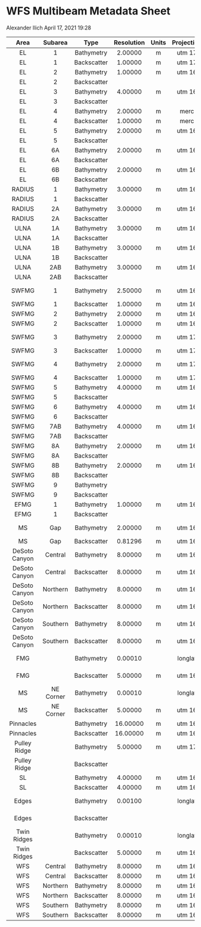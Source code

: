 WFS Multibeam Metadata Sheet
================
Alexander Ilich
April 17, 2021 19:28

|     Area      |  Subarea  |    Type     | Resolution | Units | Projection |            Ellipsoid            |                                                    Server\_Location                                                     |   Source   | Vessel | Sonar | Frequency\_kHz |
|:-------------:|:---------:|:-----------:|:----------:|:-----:|:----------:|:-------------------------------:|:-----------------------------------------------------------------------------------------------------------------------:|:----------:|:------:|:-----:|:--------------:|
|      EL       |     1     | Bathymetry  |  2.00000   |   m   |   utm 17   |              WGS84              |                2\_Projects/GIS/C\_Multibeam\_C-SCAMP/Elbow/EL1/Bathymetry/EL1\_Bathymetry\_CUBE\_2m.tiff                |   CSCAMP   |        |       |                |
|      EL       |     1     | Backscatter |  1.00000   |   m   |   utm 17   |              WGS84              |      2\_Projects/GIS/C\_Multibeam\_C-SCAMP/Elbow/EL1/Backscatter/EL1\_1mTimeSeriesBS\_TrimmedtoMosaic\_AVG800.tiff      |   CSCAMP   |        |       |                |
|      EL       |     2     | Bathymetry  |  1.00000   |   m   |   utm 16   |              WGS84              |                         2\_Projects/GIS/C\_Multibeam\_C-SCAMP/Elbow/EL2/Bathymetry/EL2\_AGU.bag                         |   CSCAMP   |        |       |                |
|      EL       |     2     | Backscatter |            |       |            |                                 |                                                                                                                         |   CSCAMP   |        |       |                |
|      EL       |     3     | Bathymetry  |  4.00000   |   m   |   utm 16   |              WGS84              |                    2\_Projects/GIS/C\_Multibeam\_C-SCAMP/Elbow/EL3/Bathymetry/EL3\_4mSwathBathy.bag                     |   CSCAMP   |        |       |                |
|      EL       |     3     | Backscatter |            |       |            |                                 |                                                                                                                         |   CSCAMP   |        |       |                |
|      EL       |     4     | Bathymetry  |  2.00000   |   m   |    merc    |              WGS84              |                     2\_Projects/GIS/C\_Multibeam\_C-SCAMP/Elbow/EL4/Bathymetry/201804Elbow2mSA.bag                      |   CSCAMP   |        |       |                |
|      EL       |     4     | Backscatter |  1.00000   |   m   |    merc    |              WGS84              |                        2\_Projects/GIS/C\_Multibeam\_C-SCAMP/Elbow/EL4/Backscatter/EL4BS1m.tiff                         |   CSCAMP   |        |       |                |
|      EL       |     5     | Bathymetry  |  2.00000   |   m   |   utm 16   |              GRS80              |             2\_Projects/GIS/C\_Multibeam\_C-SCAMP/Elbow/EL5/Bathymetry/1809\_EL5\_2mBathy\_PRELIMINARY.bag              |   CSCAMP   |        |       |                |
|      EL       |     5     | Backscatter |            |       |            |                                 |                                                                                                                         |   CSCAMP   |        |       |                |
|      EL       |    6A     | Bathymetry  |  2.00000   |   m   |   utm 16   |              GRS80              |                    2\_Projects/GIS/C\_Multibeam\_C-SCAMP/Elbow/EL6/Bathymetry/EL6A\_PRELIMINARY.bag                     |   CSCAMP   |        |       |                |
|      EL       |    6A     | Backscatter |            |       |            |                                 |                                                                                                                         |   CSCAMP   |        |       |                |
|      EL       |    6B     | Bathymetry  |  2.00000   |   m   |   utm 16   |              GRS80              |                    2\_Projects/GIS/C\_Multibeam\_C-SCAMP/Elbow/EL6/Bathymetry/EL6B\_PRELIMINARY.bag                     |   CSCAMP   |        |       |                |
|      EL       |    6B     | Backscatter |            |       |            |                                 |                                                                                                                         |   CSCAMP   |        |       |                |
|    RADIUS     |     1     | Bathymetry  |  3.00000   |   m   |   utm 16   |              GRS80              |            2\_Projects/GIS/C\_Multibeam\_C-SCAMP/Radius\_Ulna/RADIUS\_1/Bathymetry/RadiusStepPRELIMINARY.bag            |   CSCAMP   |        |       |                |
|    RADIUS     |     1     | Backscatter |            |       |            |                                 |                                                                                                                         |   CSCAMP   |        |       |                |
|    RADIUS     |    2A     | Bathymetry  |  3.00000   |   m   |   utm 16   |              GRS80              |        2\_Projects/GIS/C\_Multibeam\_C-SCAMP/Radius\_Ulna/RADIUS\_2/Bathymetry/RadiusStep2A\_PRELIMINARY\_3m.bag        |   CSCAMP   |        |       |                |
|    RADIUS     |    2A     | Backscatter |            |       |            |                                 |                                                                                                                         |   CSCAMP   |        |       |                |
|     ULNA      |    1A     | Bathymetry  |  3.00000   |   m   |   utm 16   |              GRS80              |           2\_Projects/GIS/C\_Multibeam\_C-SCAMP/Radius\_Ulna/ULNA\_1/Bathymetry/ULbow1A\_PRELIMINARY\_3m.bag            |   CSCAMP   |        |       |                |
|     ULNA      |    1A     | Backscatter |            |       |            |                                 |                                                                                                                         |   CSCAMP   |        |       |                |
|     ULNA      |    1B     | Bathymetry  |  3.00000   |   m   |   utm 16   |              GRS80              |           2\_Projects/GIS/C\_Multibeam\_C-SCAMP/Radius\_Ulna/ULNA\_1/Bathymetry/ULbow1B\_PRELIMINARY\_3m.bag            |   CSCAMP   |        |       |                |
|     ULNA      |    1B     | Backscatter |            |       |            |                                 |                                                                                                                         |   CSCAMP   |        |       |                |
|     ULNA      |    2AB    | Bathymetry  |  3.00000   |   m   |   utm 16   |              GRS80              |        2\_Projects/GIS/C\_Multibeam\_C-SCAMP/Radius\_Ulna/ULNA\_2/Bathymetry/UlnaLedge2A2B\_PRELIMINARY\_3m.bag         |   CSCAMP   |        |       |                |
|     ULNA      |    2AB    | Backscatter |            |       |            |                                 |                                                                                                                         |   CSCAMP   |        |       |                |
|     SWFMG     |     1     | Bathymetry  |  2.50000   |   m   |   utm 16   | +a=6378137 +rf=298.257220143428 |              2\_Projects/GIS/C\_Multibeam\_C-SCAMP/SWFMG/SWFMG1/Bathymetry/CUBE/SWFMGMay2016\_2.5mCube.bag              |   CSCAMP   |        |       |                |
|     SWFMG     |     1     | Backscatter |  1.00000   |   m   |   utm 16   |              WGS84              |             2\_Projects/GIS/C\_Multibeam\_C-SCAMP/SWFMG/SWFMG1/Backscatter/SWFMGMay2016\_1mBackScatter.tiff             |   CSCAMP   |        |       |                |
|     SWFMG     |     2     | Bathymetry  |  2.00000   |   m   |   utm 16   |              WGS84              |           2\_Projects/GIS/C\_Multibeam\_C-SCAMP/SWFMG/SWFMG2/Bathymetry/Swath\_Angle/SWFMG2June2016\_2m.tiff            |   CSCAMP   |        |       |                |
|     SWFMG     |     2     | Backscatter |  1.00000   |   m   |   utm 16   |              WGS84              |        2\_Projects/GIS/C\_Multibeam\_C-SCAMP/SWFMG/SWFMG2/Backscatter/SWFMG2June2016\_1mBackScatter\_cropped.tif        |   CSCAMP   |        |       |                |
|     SWFMG     |     3     | Bathymetry  |  2.00000   |   m   |   utm 17   | +a=6378137 +rf=298.257220143428 |              2\_Projects/GIS/C\_Multibeam\_C-SCAMP/SWFMG/SWFMG3/Bathymetry/CUBE/SWFMG3July2016Cube\_2m.bag              |   CSCAMP   |        |       |                |
|     SWFMG     |     3     | Backscatter |  1.00000   |   m   |   utm 17   |              WGS84              |                2\_Projects/GIS/C\_Multibeam\_C-SCAMP/SWFMG/SWFMG3/Backscatter/SWFMG3July2016\_1mBS.tiff                 |   CSCAMP   |        |       |                |
|     SWFMG     |     4     | Bathymetry  |  2.00000   |   m   |   utm 17   | +a=6378137 +rf=298.257220143428 |                   2\_Projects/GIS/C\_Multibeam\_C-SCAMP/SWFMG/SWFMG4/Bathymetry/CUBE/SWFMG4Cube2m.bag                   |   CSCAMP   |        |       |                |
|     SWFMG     |     4     | Backscatter |  1.00000   |   m   |   utm 17   |              WGS84              |                 2\_Projects/GIS/C\_Multibeam\_C-SCAMP/SWFMG/SWFMG4/Backscatter/SWFMG4BeamAverage1m.tiff                 |   CSCAMP   |        |       |                |
|     SWFMG     |     5     | Bathymetry  |  4.00000   |   m   |   utm 16   |              WGS84              |                  2\_Projects/GIS/C\_Multibeam\_C-SCAMP/SWFMG/SWFMG5/Bathymetry/SWFMG5\_4mCUBEBathy.bag                  |   CSCAMP   |        |       |                |
|     SWFMG     |     5     | Backscatter |            |       |            |                                 |                                                                                                                         |   CSCAMP   |        |       |                |
|     SWFMG     |     6     | Bathymetry  |  4.00000   |   m   |   utm 16   |              WGS84              |                2\_Projects/GIS/C\_Multibeam\_C-SCAMP/SWFMG/SWFMG6/Bathymetry/Cube/WFMG\_4mCUBEBathy.bag                 |   CSCAMP   |        |       |                |
|     SWFMG     |     6     | Backscatter |            |       |            |                                 |                                                                                                                         |   CSCAMP   |        |       |                |
|     SWFMG     |    7AB    | Bathymetry  |  4.00000   |   m   |   utm 16   |              WGS84              |                  2\_Projects/GIS/C\_Multibeam\_C-SCAMP/SWFMG/SWFMG7/Bathymetry/WFMG2\_4mSwathBathy.bag                  |   CSCAMP   |        |       |                |
|     SWFMG     |    7AB    | Backscatter |            |       |            |                                 |                                                                                                                         |   CSCAMP   |        |       |                |
|     SWFMG     |    8A     | Bathymetry  |  2.00000   |   m   |   utm 16   |              GRS80              |          2\_Projects/GIS/C\_Multibeam\_C-SCAMP/SWFMG/SWFMG8/Bathymetry/1809\_WFMG3C\_2mBathy\_PRELIMINARY.bag           |   CSCAMP   |        |       |                |
|     SWFMG     |    8A     | Backscatter |            |       |            |                                 |                                                                                                                         |   CSCAMP   |        |       |                |
|     SWFMG     |    8B     | Bathymetry  |  2.00000   |   m   |   utm 16   |              GRS80              |          2\_Projects/GIS/C\_Multibeam\_C-SCAMP/SWFMG/SWFMG8/Bathymetry/1809\_WFMG3D\_2mBathy\_PRELIMINARY.bag           |   CSCAMP   |        |       |                |
|     SWFMG     |    8B     | Backscatter |            |       |            |                                 |                                                                                                                         |   CSCAMP   |        |       |                |
|     SWFMG     |     9     | Bathymetry  |            |       |            |                                 |                                                                                                                         |   CSCAMP   |        |       |                |
|     SWFMG     |     9     | Backscatter |            |       |            |                                 |                                                                                                                         |   CSCAMP   |        |       |                |
|     EFMG      |     1     | Bathymetry  |  1.00000   |   m   |   utm 16   |              WGS84              |           2\_Projects/GIS/C\_Multibeam\_C-SCAMP/SWFMG/EFMG/EFMG1/Bathymetry/EastFMG1mswathangleApril2017.bag            |   CSCAMP   |        |       |                |
|     EFMG      |     1     | Backscatter |            |       |            |                                 |                                                                                                                         |   CSCAMP   |        |       |                |
|      MS       |    Gap    | Bathymetry  |  2.00000   |   m   |   utm 16   | +a=6378137 +rf=298.257220143428 |          2\_Projects/GIS/C\_Multibeam\_C-SCAMP/MS\_Gap/Bathymetry/Madison\_Swanson\_Gap\_2m\_Swath\_Bathy.bag           |   CSCAMP   |        |       |                |
|      MS       |    Gap    | Backscatter |  0.81296   |   m   |   utm 16   |              WGS84              |      2\_Projects/GIS/C\_Multibeam\_C-SCAMP/MS\_Gap/Backscatter/WBII2016\_04\_MadisonSwansonGap\_Snippetgeotiff.tif      |   CSCAMP   |        |       |                |
| DeSoto Canyon |  Central  | Bathymetry  |  8.00000   |   m   |   utm 16   |              WGS84              |     2\_Projects/GIS/G\_Multibeam\_Other\_Sources/DeSoto\_Canyon/Bathymetry/Central\_Bathymetry/cenbathg/w001001.adf     |    USGS    |        |       |                |
| DeSoto Canyon |  Central  | Backscatter |  8.00000   |   m   |   utm 16   |              WGS84              |    2\_Projects/GIS/G\_Multibeam\_Other\_Sources/DeSoto\_Canyon/Backscatter/Central\_Backscatter/cenmosg/w001001.adf     |    USGS    |        |       |                |
| DeSoto Canyon | Northern  | Bathymetry  |  8.00000   |   m   |   utm 16   |              WGS84              |     2\_Projects/GIS/G\_Multibeam\_Other\_Sources/DeSoto\_Canyon/Bathymetry/Central\_Bathymetry/cenbathg/w001001.adf     |    USGS    |        |       |                |
| DeSoto Canyon | Northern  | Backscatter |  8.00000   |   m   |   utm 16   |              WGS84              |    2\_Projects/GIS/G\_Multibeam\_Other\_Sources/DeSoto\_Canyon/Backscatter/Central\_Backscatter/cenmosg/w001001.adf     |    USGS    |        |       |                |
| DeSoto Canyon | Southern  | Bathymetry  |  8.00000   |   m   |   utm 16   |              WGS84              |     2\_Projects/GIS/G\_Multibeam\_Other\_Sources/DeSoto\_Canyon/Bathymetry/Central\_Bathymetry/cenbathg/w001001.adf     |    USGS    |        |       |                |
| DeSoto Canyon | Southern  | Backscatter |  8.00000   |   m   |   utm 16   |              WGS84              |    2\_Projects/GIS/G\_Multibeam\_Other\_Sources/DeSoto\_Canyon/Backscatter/Central\_Backscatter/cenmosg/w001001.adf     |    USGS    |        |       |                |
|      FMG      |           | Bathymetry  |  0.00010   |       |  longlat   |              GRS80              |          2\_Projects/GIS/G\_Multibeam\_Other\_Sources/Florida\_Middle\_Grounds\_HAPC/Bathymetry/2006\_fmg.asc           | David Naar |        |       |                |
|      FMG      |           | Backscatter |  5.00000   |   m   |   utm 16   | +a=6378137 +rf=298.257220143428 | 2\_Projects/GIS/G\_Multibeam\_Other\_Sources/Florida\_Middle\_Grounds\_HAPC/Backscatter/2006\_07\_fmg\_5m\_NAfixed.tif  | David Naar |        |       |                |
|      MS       | NE Corner | Bathymetry  |  0.00010   |       |  longlat   |              NAD83              |     2\_Projects/GIS/G\_Multibeam\_Other\_Sources/Madison\_Swanson\_MPA/NEcorner/Bathymetry/2002\_madison\_0001.asc      | David Naar |        |       |                |
|      MS       | NE Corner | Backscatter |  5.00000   |   m   |   utm 16   | +a=6378137 +rf=298.257220143428 |    2\_Projects/GIS/G\_Multibeam\_Other\_Sources/Madison\_Swanson\_MPA/NEcorner/Backscatter/2002\_07\_Madison\_5m.tif    | David Naar |        |       |                |
|   Pinnacles   |           | Bathymetry  |  16.00000  |   m   |   utm 16   |              WGS84              |                  2\_Projects/GIS/G\_Multibeam\_Other\_Sources/Pinnacles/Bathymetry/bathyg/w001001.adf                   |    USGS    |        |       |                |
|   Pinnacles   |           | Backscatter |  16.00000  |   m   |   utm 16   |              WGS84              |                   2\_Projects/GIS/G\_Multibeam\_Other\_Sources/Pinnacles/Backscatter/mosg/w001001.adf                   |    USGS    |        |       |                |
| Pulley Ridge  |           | Bathymetry  |  5.00000   |   m   |   utm 17   |              NAD83              |                2\_Projects/GIS/G\_Multibeam\_Other\_Sources/Pulley\_Ridge/Bathymetry/allpr\_filcrop.asc                 |    USGS    |        |       |                |
| Pulley Ridge  |           | Backscatter |            |       |            |                                 |                                                                                                                         |    USGS    |        |       |                |
|      SL       |           | Bathymetry  |  4.00000   |   m   |   utm 16   |              WGS84              |           2\_Projects/GIS/G\_Multibeam\_Other\_Sources/Steamboat\_Lumps\_MPA/Bathymetry/sbbathyg/w001001.adf            |    USGS    |        |       |                |
|      SL       |           | Backscatter |  4.00000   |   m   |   utm 16   |              WGS84              |            2\_Projects/GIS/G\_Multibeam\_Other\_Sources/Steamboat\_Lumps\_MPA/Backscatter/sbmosg/w001001.adf            |    USGS    |        |       |                |
|     Edges     |           | Bathymetry  |  0.00100   |       |  longlat   |              GRS80              | 2\_Projects/GIS/G\_Multibeam\_Other\_Sources/The\_Edges\_Seasonal\_MPA/Bathymetry/TheEdges\_2005\_08\_corridor\_001.asc | David Naar |        |       |                |
|     Edges     |           | Backscatter |            |       |            |                                 |                                                                                                                         | David Naar |        |       |                |
|  Twin Ridges  |           | Bathymetry  |  0.00010   |       |  longlat   |              NAD83              |            2\_Projects/GIS/G\_Multibeam\_Other\_Sources/Twin\_Ridges/Bathymetry/2002\_twin\_ridges\_0001.asc            | David Naar |        |       |                |
|  Twin Ridges  |           | Backscatter |  5.00000   |   m   |   utm 16   | +a=6378137 +rf=298.257220143428 |          2\_Projects/GIS/G\_Multibeam\_Other\_Sources/Twin\_Ridges/Backscatter/2002\_07\_twin\_ridges\_5m.tif           | David Naar |        |       |                |
|      WFS      |  Central  | Bathymetry  |  8.00000   |   m   |   utm 16   |              WGS84              |        2\_Projects/GIS/G\_Multibeam\_Other\_Sources/West\_Florida\_Shelf/Central/Bathymetry/cbathyg/w001001.adf         |    USGS    |        |       |                |
|      WFS      |  Central  | Backscatter |  8.00000   |   m   |   utm 16   |              WGS84              |         2\_Projects/GIS/G\_Multibeam\_Other\_Sources/West\_Florida\_Shelf/Central/Backscatter/cmosg/w001001.adf         |    USGS    |        |       |                |
|      WFS      | Northern  | Bathymetry  |  8.00000   |   m   |   utm 16   |              WGS84              |        2\_Projects/GIS/G\_Multibeam\_Other\_Sources/West\_Florida\_Shelf/Northern/Bathymetry/nbathyg/w001001.adf        |    USGS    |        |       |                |
|      WFS      | Northern  | Backscatter |  8.00000   |   m   |   utm 16   |              WGS84              |        2\_Projects/GIS/G\_Multibeam\_Other\_Sources/West\_Florida\_Shelf/Northern/Backscatter/nmosg/w001001.adf         |    USGS    |        |       |                |
|      WFS      | Southern  | Bathymetry  |  8.00000   |   m   |   utm 16   |              WGS84              |        2\_Projects/GIS/G\_Multibeam\_Other\_Sources/West\_Florida\_Shelf/Northern/Bathymetry/nbathyg/w001001.adf        |    USGS    |        |       |                |
|      WFS      | Southern  | Backscatter |  8.00000   |   m   |   utm 16   |              WGS84              |        2\_Projects/GIS/G\_Multibeam\_Other\_Sources/West\_Florida\_Shelf/Northern/Backscatter/nmosg/w001001.adf         |    USGS    |        |       |                |
